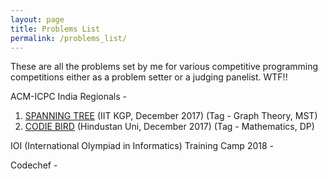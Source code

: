 ```yaml
---
layout: page
title: Problems List
permalink: /problems_list/
---
```


These are all the problems set by me for various competitive programming competitions either as a problem setter or a judging panelist.
WTF!! <DEBUG>

ACM-ICPC India Regionals -
  1. [SPANNING TREE](http://acm.iitkgp.ac.in/KharagpurOnsiteProblemSet.pdf#page=22) (IIT KGP, December 2017) (Tag - Graph Theory, MST)
  2. [CODIE BIRD](http://icpc.hindustanuniv.ac.in/Chennai%20problem%20set%202017.pdf#page=10) (Hindustan Uni, December 2017) (Tag - Mathematics, DP)

IOI (International Olympiad in Informatics) Training Camp 2018 -

Codechef -
  
